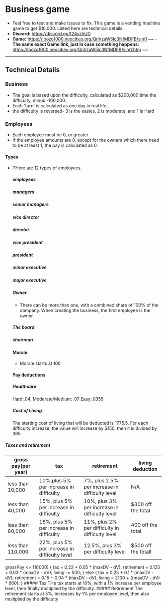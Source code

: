 # Business game 
  - Feel free to test and make issues to fix. This game is a vending machine game to get $10,000. Listed here are technical details. 
 -  **Discord:** https://discord.gg/f24xzhUD
  - **Game:** https://lbozo1000.neocities.org/QnVzaW5lc3NfMDFB/sim1
~~  - **The same exact Game link, just in case something happens:** https://lbozo1000.neocities.org/QnVzaW5lc3NfMDFB/sim1.htm ~~
------------------------------------------------
## Technical Details
  ### Business
  - The goal is based upon the difficulty, calculated as $200,000 time the difficulty, minus -100,000.
  - Each 'turn' is calculated as one day in real life.
  - the difficulty is reversed- 3 is the easies, 2 is moderate, and 1 is Hard
  ### Employees
  - Each employee must be 0, or greater
  - If the employee amounts are 0, except for the owners which there need to be at least 1, the pay is calculated as 0.
  #### Types
  - THere are 12 types of employees.
    ##### employees
    
    ##### managers
    
    ##### senior managers
    
    ##### vice director
    
    ##### director
    
    ##### vice president
    
    ##### president
    
    ##### minor executive
    
    ##### major executive
    
    ##### Owner
      - There can be more than one, with a combined share of 100% of the company. When creating the business, the first employee is the     owner.
    ##### The board
    
    ##### chairman
  
    #### Morale
    - Morale starts at 100
    #### Pay deductions
    ##### Healthcare
    Hard:.04, Moderate/Medium: .07 Easy:.0355
    ##### Cost of Living
    The starting cost of living that will be deducted is 1775.5. For each difficulty increase, the value will increase by $150, then it is divided by 365.
  ##### Taxes and retirement
  |gross pay(per year)|tax|retirement|living deduction|
  |-------------|---|----------|----------------|
  |less than 10,000|10%,plus 5% per increase in difficulty|7%, plus 2.5% per increase in difficulty level|N/A|
  |less than 40,000|15%, plus 5% per increase in difficulty|10%, plus 3% per increase in difficulty level|$300 off the total|
  |less than 80,000|18%, plus 5% per increase in difficulty|11%, plus 2% per difficulty in difficulty level|400 off the total|
  |less than 110,000|22%, plus 5% per increase in difficulty level|12.5%, plus 3% per difficulty level|$500 off the totall|
  grossPay <= 110000) {
              tax = 0.22 + 0.05 * (maxDV - dV);
              retirement = 0.125 + 0.03 * (maxDV - dV);
              living -= 500;
          } else {
              tax = 0.25 + 0.1 * (maxDV - dV);
              retirement = 0.15 + 0.04 * (maxDV - dV);
              living = 2100 + ((maxDV - dV) * 600);
          }
    ##### Tax 
    THe tax starts at 10%, with a 1% increase per employee level, then finally multiplied by the difficulty.
    ##### Retirement
    The retirement starts at 5%, increases by 1% per employee level, then also multiplied by the difficulty
  
  
    
